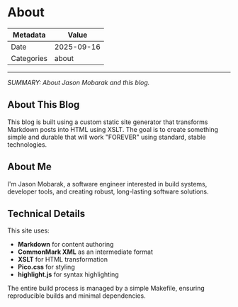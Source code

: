 # About

| Metadata   | Value      |
| ---------- | ---------- |
| Date       | 2025-09-16 |
| Categories | about      |

---

*SUMMARY: About Jason Mobarak and this blog.*

## About This Blog

This blog is built using a custom static site generator that transforms Markdown posts into HTML using XSLT. The goal is to create something simple and durable that will work "FOREVER" using standard, stable technologies.

## About Me

I'm Jason Mobarak, a software engineer interested in build systems, developer tools, and creating robust, long-lasting software solutions.

## Technical Details

This site uses:

- **Markdown** for content authoring
- **CommonMark XML** as an intermediate format
- **XSLT** for HTML transformation
- **Pico.css** for styling
- **highlight.js** for syntax highlighting

The entire build process is managed by a simple Makefile, ensuring reproducible builds and minimal dependencies.

